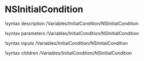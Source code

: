 <!-- MOOSE Documentation Stub: Remove this when content is added. -->

# NSInitialCondition

!syntax description /Variables/InitialCondition/NSInitialCondition

!syntax parameters /Variables/InitialCondition/NSInitialCondition

!syntax inputs /Variables/InitialCondition/NSInitialCondition

!syntax children /Variables/InitialCondition/NSInitialCondition
